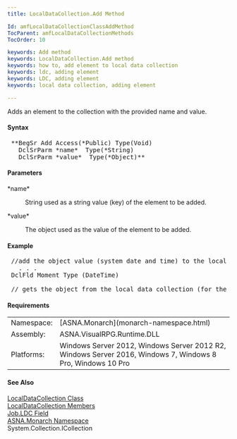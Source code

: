 ```yaml
---
title: LocalDataCollection.Add Method

Id: amfLocalDataCollectionClassAddMethod
TocParent: amfLocalDataCollectionMethods
TocOrder: 10

keywords: Add method
keywords: LocalDataCollection.Add method
keywords: how to, add element to local data collection
keywords: ldc, adding element
keywords: LDC, adding element
keywords: local data collection, adding element

---
```


Adds an element to the collection with the provided name and value.
<!-- start -->

#### Syntax
<pre class="prettyprint"> **BegSr Add Access(*Public) Type(Void) 
   DclSrParm *name*  Type(*String)
   DclSrParm *value*  Type(*Object)**       </pre>

#### Parameters
<dl>
        <dt>
 *name* 
        </dt>
        <dd>

String used as a string value (key) of the element to be added.
</dd>
        <dt>
 *value* 
        </dt>
        <dd>

The object used as the value of the element to be added.
</dd>
</dl>

<!-- start -->

#### Example
<pre class="example"> //add the object value (system date and time) to the local data collection named "Snap Shot" MonarchJob.LDC.Add("Snap Shot", System.DateTime.Now.ToString())
   . . .
 DclFld Moment Type (DateTime) 

 // gets the object from the local data collection (for the job) whose value is named "Snap Shot" Moment = MonarchJob.LDC["Snap Shot"] *AS DateTime</pre>

<!-- start -->

#### Requirements
<table class="dttable" cellspacing="0" cellpadding="4" width="60%">
           <colgroup>
            <col width="15%" style="font-weight:bold" />
            <col width="85%" />
          </colgroup>
          <tr>
            <td>Namespace:</td>
            <td>[ASNA.Monarch](monarch-namespace.html) </td>
          </tr>
          <tr>
            <td>Assembly:</td>
            <td>ASNA.VisualRPG.Runtime.DLL</td>
          </tr>
         <tr>
            <td>Platforms:</td>
            <td> Windows Server 2012, Windows Server 2012 R2, Windows Server 2016, Windows 7, Windows 8 Pro, Windows 10 Pro</td>
         </tr>
</table>

<!-- end -->

#### See Also
[ LocalDataCollection Class](local-data-collection-class.html) <br /> [ LocalDataCollection Members](local-data-collection-members.html) <br /> [Job.LDC Field](job-class-ldc-field.html) <br /> [ASNA.Monarch Namespace](monarch-namespace.html) <br />System.Collection.ICollection 

